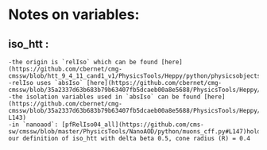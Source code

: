 # Notes on variables:

## iso_htt : 
	-the origin is `relIso` which can be found [here](https://github.com/cbernet/cmg-cmssw/blob/htt_9_4_11_cand1_v1/PhysicsTools/Heppy/python/physicsobjects/Lepton.py#L52)
	-relIso uses `absIso` [here](https://github.com/cbernet/cmg-cmssw/blob/35a2337d63b683b79b63407fb5dcaeb00a8e5688/PhysicsTools/Heppy/python/physicsobjects/Lepton.py#L17)
	-the isolation variables used in `absIso` can be found [here](https://github.com/cbernet/cmg-cmssw/blob/35a2337d63b683b79b63407fb5dcaeb00a8e5688/PhysicsTools/Heppy/python/physicsobjects/Muon.py#L119-L143)
	-in `nanoaod`: [pfRelIso04_all](https://github.com/cms-sw/cmssw/blob/master/PhysicsTools/NanoAOD/python/muons_cff.py#L147)holds our definition of iso_htt with delta beta 0.5, cone radius (R) = 0.4

